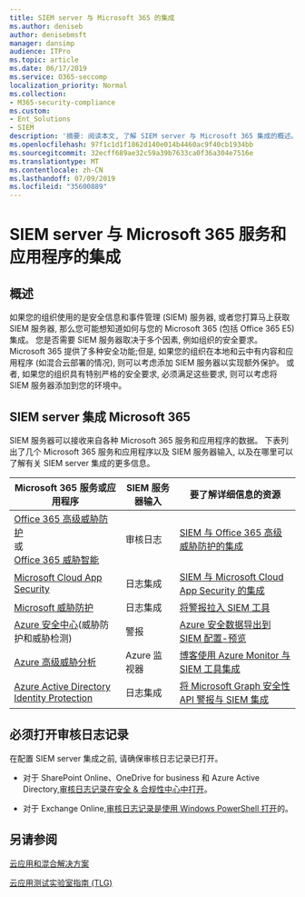 ```yaml
---
title: SIEM server 与 Microsoft 365 的集成
ms.author: deniseb
author: denisebmsft
manager: dansimp
audience: ITPro
ms.topic: article
ms.date: 06/17/2019
ms.service: O365-seccomp
localization_priority: Normal
ms.collection:
- M365-security-compliance
ms.custom:
- Ent_Solutions
- SIEM
description: '摘要: 阅读本文, 了解 SIEM server 与 Microsoft 365 集成的概述。'
ms.openlocfilehash: 97f1c1d1f1862d140e014b4460ac9f40cb1934bb
ms.sourcegitcommit: 32ecff689ae32c59a39b7633ca0f36a304e7516e
ms.translationtype: MT
ms.contentlocale: zh-CN
ms.lasthandoff: 07/09/2019
ms.locfileid: "35600889"
---
```

# <a name="siem-server-integration-with-microsoft-365-services-and-applications"></a>SIEM server 与 Microsoft 365 服务和应用程序的集成

## <a name="overview"></a>概述

如果您的组织使用的是安全信息和事件管理 (SIEM) 服务器, 或者您打算马上获取 SIEM 服务器, 那么您可能想知道如何与您的 Microsoft 365 (包括 Office 365 E5) 集成。 您是否需要 SIEM 服务器取决于多个因素, 例如组织的安全要求。 Microsoft 365 提供了多种安全功能;但是, 如果您的组织在本地和云中有内容和应用程序 (如混合云部署的情况), 则可以考虑添加 SIEM 服务器以实现额外保护。 或者, 如果您的组织具有特别严格的安全要求, 必须满足这些要求, 则可以考虑将 SIEM 服务器添加到您的环境中。

## <a name="siem-server-integration-microsoft-365"></a>SIEM server 集成 Microsoft 365

SIEM 服务器可以接收来自各种 Microsoft 365 服务和应用程序的数据。 下表列出了几个 Microsoft 365 服务和应用程序以及 SIEM 服务器输入, 以及在哪里可以了解有关 SIEM server 集成的更多信息。 

| Microsoft 365 服务或应用程序 | SIEM 服务器输入 | 要了解详细信息的资源 |
| --- | --- | --- |
| [Office 365 高级威胁防护](office-365-atp.md) <br/>或<br/>[Office 365 威胁智能](office-365-ti.md) | 审核日志 | [SIEM 与 Office 365 高级威胁防护的集成](siem-integration-with-office-365-ti.md) |
| [Microsoft Cloud App Security](https://docs.microsoft.com/cloud-app-security/what-is-cloud-app-security) | 日志集成 | [SIEM 与 Microsoft Cloud App Security 的集成](https://docs.microsoft.com/cloud-app-security/siem) |
| [Microsoft 威胁防护](https://docs.microsoft.com/windows/security/threat-protection/) | 日志集成 | [将警报拉入 SIEM 工具](https://docs.microsoft.com/windows/security/threat-protection/microsoft-defender-atp/configure-siem) |
| [Azure 安全中心](https://docs.microsoft.com/azure/security-center/security-center-intro)(威胁防护和威胁检测) | 警报 | [Azure 安全数据导出到 SIEM 配置-预览](https://docs.microsoft.com/azure/security-center/security-center-export-data-to-siem) |
|[Azure 高级威胁分析](https://docs.microsoft.com/azure/security/azure-threat-detection) | Azure 监视器 | [博客使用 Azure Monitor 与 SIEM 工具集成](https://azure.microsoft.com/blog/use-azure-monitor-to-integrate-with-siem-tools) |
|[Azure Active Directory Identity Protection](https://docs.microsoft.com/azure/active-directory/identity-protection/overview) |日志集成 |[将 Microsoft Graph 安全性 API 警报与 SIEM 集成](https://docs.microsoft.com/graph/security-siemintegration) |


## <a name="audit-logging-must-be-turned-on"></a>必须打开审核日志记录

在配置 SIEM server 集成之前, 请确保审核日志记录已打开。 

- 对于 SharePoint Online、OneDrive for business 和 Azure Active Directory,[审核日志记录在安全 & 合规性中心中打开](https://docs.microsoft.com/office365/securitycompliance/turn-audit-log-search-on-or-off)。

- 对于 Exchange Online,[审核日志记录是使用 Windows PowerShell 打开](https://docs.microsoft.com/office365/securitycompliance/enable-mailbox-auditing)的。
 
## <a name="see-also"></a>另请参阅

[云应用和混合解决方案](https://docs.microsoft.com/office365/enterprise/cloud-adoption-and-hybrid-solutions)
  
[云应用测试实验室指南 (TLG) ](https://docs.microsoft.com/office365/enterprise/cloud-adoption-test-lab-guides-tlgs)


